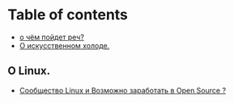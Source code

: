 # Table of contents

* [о чём пойдет реч?](README.md)
* [О искусственном холоде.](o-iskusstvennom-kholode..md)

## О Linux.&#x20;

* [Сообщество Linux и Возможно заработать в Open Source ?](o-linux./soobshestvo-linux-i-vozmozhno-zarabotat-v-open-source.md)
